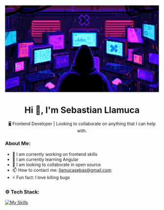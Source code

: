 [![Anurag's GitHub stats](./assets/asd.gif)](./assets/asd.gif)

<h1 align="center">Hi 👋, I'm Sebastian Llamuca</h1>

<p align="center">🖥️ Frontend Developer | Looking to collaborate on anything that I can help with.</p>

### About Me:

- 🔭 I am currently working on frontend skills
- 🌱 I am currently learning Angular
- 👯 I am looking to collaborate in open source
- 📫 How to contact me: llamucasebas@gmail.com
- ⚡ Fun fact: I love killing bugs

### ⚙️ Tech Stack:

[![My Skills](https://skillicons.dev/icons?i=js,ts,java,react,nextjs,angular,nodejs,express,astro,html,pug,materialui,bootstrap,styledcomponents,css,sass,emotion,tailwind,figma,mysql,postgres,mongodb,prisma,sequelize,redux,git,github,npm,pnpm,yarn,vite)](https://github.com/SebastianLl28)
